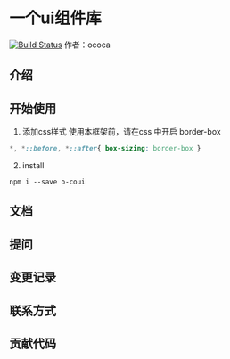 # 一个ui组件库
[![Build Status](https://travis-ci.org/ococa/wheels.svg?branch=master)](https://travis-ci.org/ococa/wheels)
作者：ococa

## 介绍

## 开始使用

1. 添加css样式
使用本框架前，请在css 中开启 border-box 
```css
*, *::before, *::after{ box-sizing: border-box }
```

2. install
```
npm i --save o-coui
```
## 文档

## 提问

## 变更记录

## 联系方式

## 贡献代码


